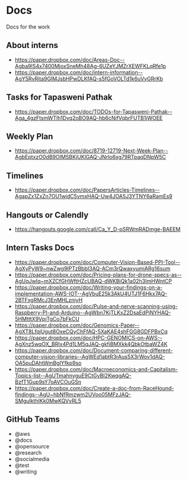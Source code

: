 # Docs
Docs for the work

## About interns
- https://paper.dropbox.com/doc/Areas-Doc--Agba9lS4x7400MjoxSneMh48Ag-6UZeYJMZrXEWFKLqRfe1p
- https://paper.dropbox.com/doc/intern-information--AgY5RvRita9GlMJsbHPwDLKfAQ-s5fGoVOLTd1k6uVyGRrKb

## Tasks for Tapasweni Pathak
- https://paper.dropbox.com/doc/TODOs-for-Tapasweni-Pathak--Aga_4gzFtsmWTlh1Dvq2oBO9AQ-hb6cNifVqbrFUTB1jWOEE

## Weekly Plan
- https://paper.dropbox.com/doc/8719-12719-Next-Week-Plan--AgbEptxzO0dB9OIMSBKjUKlGAQ-JNrlo6xg79RTpaqDNpW5C

## Timelines
- https://paper.dropbox.com/doc/PapersArticles-Timelines--AgapZx1ZxZn7OU1wjdC5vmxHAQ-Uw4JOA5J3YTNY6aRamEs9

## Hangouts or Calendly
- https://hangouts.google.com/call/Ca_Y_D-pSRWmRADmge-BAEEM

## Intern Tasks Docs

- https://paper.dropbox.com/doc/Computer-Vision-Based-PPI-Tool--AgXyPyW9~nwZwg9IPTzBbbI3AQ-ACm3rQwaxyumiARg16sum
- https://paper.dropbox.com/doc/Pricing-plans-for-drone-specs-as--AgUqJwIq~mXZCfGHWftHZcUBAQ-dWKBiQk1a02h3ImHWntCP
- https://paper.dropbox.com/doc/Writing-your-findings-on-a-implementation-AWS-IOT--AgVbuE25k3AkU4UTJ1F6Hkx7AQ-2BTFxgRMcJ3EnMHLznjyH
- https://paper.dropbox.com/doc/Pulse-and-nerve-scanning-using-Raspberry-PI-and-Arduino--AgWbn7KjTLKxZ2DsaEdPjNYHAQ-5HMtttX9VpiTgCo7bFkCU
- https://paper.dropbox.com/doc/Genomics-Paper--AgXT8LfqjUgut8OxeCQyChFfAQ-5XaKAE4shFGG8GDFPBxCq
- https://paper.dropbox.com/doc/HPC-GENOMICS-on-AWS--AgXnz5wqOX_BRIx4Pd1LM5qJAQ-gkfiBMXkk4QbkOtbaWZ4K
- https://paper.dropbox.com/doc/Document-comparing-different-computer-vision-libraries--AgWEd1abtR3rAus5X3rWov1dAQ-OA5puDAhtWmBglYfkp9so
- https://paper.dropbox.com/doc/Macroeconomics-and-Capitalism-Topics-list--AgUTmahnyguE9CtGyBI2KwqgAQ-BzfT1Gup9sY7oAVCOuGSn
- https://paper.dropbox.com/doc/Create-a-doc-from-RaceHound-findings--AgU~hbNfRmzwm2UVoo05MFzJAQ-SMgulkthIKk0MwKQVvRL5

## GitHub Teams
- @aws
- @docs
- @opensource
- @research
- @socialmedia
- @test
- @writing

